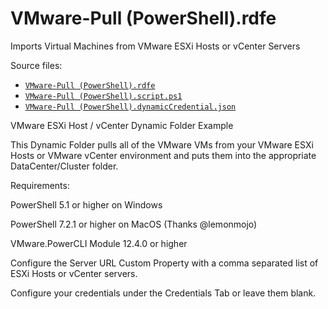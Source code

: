 # <a name="toc-VMware-Pull-PowerShell-rdfe"></a> VMware-Pull (PowerShell).rdfe

Imports Virtual Machines from VMware ESXi Hosts or vCenter Servers

Source files:

- [`VMware-Pull (PowerShell).rdfe`](./VMware-Pull%20%28PowerShell%29.rdfe)
- [`VMware-Pull (PowerShell).script.ps1`](./VMware-Pull%20%28PowerShell%29.script.ps1)
- [`VMware-Pull (PowerShell).dynamicCredential.json`](./VMware-Pull%20%28PowerShell%29.dynamicCredential.json)

VMware ESXi Host / vCenter Dynamic Folder Example

This Dynamic Folder pulls all of the VMware VMs from your VMware ESXi Hosts or VMware vCenter environment and puts them into the appropriate DataCenter/Cluster folder.

Requirements:

PowerShell 5.1 or higher on Windows

PowerShell 7.2.1 or higher on MacOS (Thanks @lemonmojo)

VMware.PowerCLI Module 12.4.0 or higher

Configure the Server URL Custom Property with a comma separated list of ESXi Hosts or vCenter servers.

Configure your credentials under the Credentials Tab or leave them blank.

